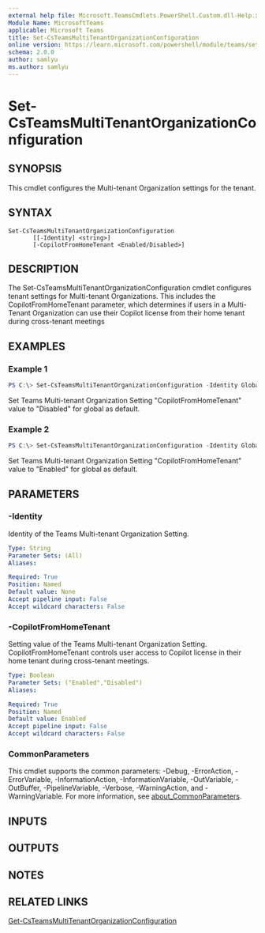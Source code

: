 ```yaml
---
external help file: Microsoft.TeamsCmdlets.PowerShell.Custom.dll-Help.xml
Module Name: MicrosoftTeams
applicable: Microsoft Teams
title: Set-CsTeamsMultiTenantOrganizationConfiguration
online version: https://learn.microsoft.com/powershell/module/teams/set-csteamsmultitenantorganizationconfiguration
schema: 2.0.0
author: samlyu
ms.author: samlyu
---
```


# Set-CsTeamsMultiTenantOrganizationConfiguration

## SYNOPSIS

This cmdlet configures the Multi-tenant Organization settings for the tenant.

## SYNTAX

```
Set-CsTeamsMultiTenantOrganizationConfiguration
       [[-Identity] <string>]
       [-CopilotFromHomeTenant <Enabled/Disabled>]
```

## DESCRIPTION
The Set-CsTeamsMultiTenantOrganizationConfiguration cmdlet configures tenant settings for Multi-tenant Organizations. This includes the CopilotFromHomeTenant parameter, which determines if users in a Multi-Tenant Organization can use their Copilot license from their home tenant during cross-tenant meetings

## EXAMPLES

### Example 1
```powershell
PS C:\> Set-CsTeamsMultiTenantOrganizationConfiguration -Identity Global -CopilotFromHomeTenant Disabled
```

Set Teams Multi-tenant Organization Setting "CopilotFromHomeTenant" value to "Disabled" for global as default.

### Example 2
```powershell
PS C:\> Set-CsTeamsMultiTenantOrganizationConfiguration -Identity Global -CopilotFromHomeTenant Enabled

```

Set Teams Multi-tenant Organization Setting "CopilotFromHomeTenant" value to "Enabled" for global as default.

## PARAMETERS

### -Identity
Identity of the Teams Multi-tenant Organization Setting.

```yaml
Type: String
Parameter Sets: (All)
Aliases:

Required: True
Position: Named
Default value: None
Accept pipeline input: False
Accept wildcard characters: False
```

### -CopilotFromHomeTenant 
Setting value of the Teams Multi-tenant Organization Setting. CopilotFromHomeTenant controls user access to Copilot license in their home tenant during cross-tenant meetings.

```yaml
Type: Boolean
Parameter Sets: ("Enabled","Disabled")
Aliases:

Required: True
Position: Named
Default value: Enabled
Accept pipeline input: False
Accept wildcard characters: False
```

### CommonParameters
This cmdlet supports the common parameters: -Debug, -ErrorAction, -ErrorVariable, -InformationAction, -InformationVariable, -OutVariable, -OutBuffer, -PipelineVariable, -Verbose, -WarningAction, and -WarningVariable. For more information, see [about_CommonParameters](https://go.microsoft.com/fwlink/?LinkID=113216).

## INPUTS

## OUTPUTS

## NOTES

## RELATED LINKS

[Get-CsTeamsMultiTenantOrganizationConfiguration](Get-CsTeamsMultiTenantOrganizationConfiguration.md)
